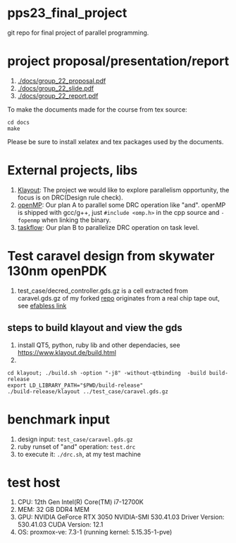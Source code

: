 # pps23_final_project
git repo for final project of parallel programming.

# project proposal/presentation/report
1. [./docs/group_22_proposal.pdf](./docs/group_22_proposal.pdf)
2. [./docs/group_22_slide.pdf](./docs/group_22_slide.pdf)
3. [./docs/group_22_report.pdf](./docs/group_22_report.pdf)

To make the documents made for the course from tex source:
```
cd docs 
make
```
Please be sure to install xelatex and tex packages used by the documents.


# External projects, libs
1. [Klayout](https://www.klayout.de/): The project we would like to explore parallelism opportunity, the focus is on DRC(Design rule check).
2. [openMP](https://www.openmp.org/): Our plan A to parallel some DRC operation like "and". openMP is shipped with gcc/g++, just `#include <omp.h>` in the cpp source and `-fopenmp` when linking the binary.
3. [taskflow](https://taskflow.github.io/): Our plan B to parallelize DRC operation on task level.

# Test caravel design from skywater 130nm openPDK
1. test_case/decred_controller.gds.gz is a cell extracted from caravel.gds.gz of my forked [repo](https://github.com/owlfox/caravel_skywater130_decred_miner) originates from a real chip tape out, see [efabless link](https://platform.efabless.com/projects/27)
    
## steps to build klayout and view the gds
1. install QT5, python, ruby lib and other dependacies, see https://www.klayout.de/build.html
2.
```
cd klayout; ./build.sh -option "-j8" -without-qtbinding  -build build-release
export LD_LIBRARY_PATH="$PWD/build-release"
./build-release/klayout ../test_case/caravel.gds.gz
```

# benchmark input
1. design input: `test_case/caravel.gds.gz`
2. ruby runset of "and" operation: `test.drc`
3. to execute it: `./drc.sh`, at my test machine


# test host
1. CPU: 12th Gen Intel(R) Core(TM) i7-12700K
2. MEM: 32 GB DDR4 MEM
3. GPU: NVIDIA GeForce RTX 3050 NVIDIA-SMI 530.41.03  Driver Version: 530.41.03 CUDA Version: 12.1
4. OS: proxmox-ve: 7.3-1 (running kernel: 5.15.35-1-pve)